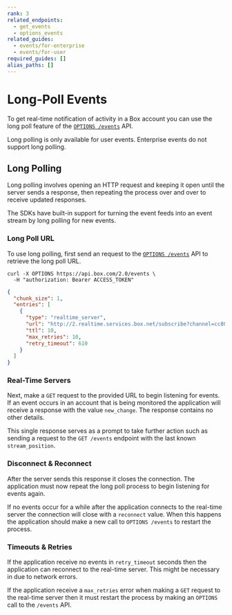 ```yaml
---
rank: 3
related_endpoints:
  - get_events
  - options_events
related_guides:
  - events/for-enterprise
  - events/for-user
required_guides: []
alias_paths: []
---
```


# Long-Poll Events

To get real-time notification of activity in a Box account you can use the long
poll feature of the [`OPTIONS /events`](e://options_events) API.

<Samples id='options_events' />

<Message warning>
  Long polling is only available for user events. Enterprise events do not
  support long polling.
</Message>

## Long Polling

Long polling involves opening an HTTP request and keeping it open until the
server sends a response, then repeating the process over and over to receive
updated responses.

<Message>
  The SDKs have built-in support for turning the event feeds into an event
  stream by long polling for new events.
</Message>

### Long Poll URL

To use long polling, first send an request to the
[`OPTIONS /events`](e://options_events) API to retrieve the long poll URL.

```curl
curl -X OPTIONS https://api.box.com/2.0/events \
  -H "authorization: Bearer ACCESS_TOKEN"
```

```json
{
  "chunk_size": 1,
  "entries": [
    {
      "type": "realtime_server",
      "url": "http://2.realtime.services.box.net/subscribe?channel=cc807c9c4869ffb1c81a&stream_type=all",
      "ttl": 10,
      "max_retries": 10,
      "retry_timeout": 610
    }
  ]
}
```

### Real-Time Servers

Next, make a `GET` request to the provided URL to begin listening for events. If
an event occurs in an account that is being monitored the application will
receive a response with the value `new_change`. The response contains no other
details.

This single response serves as a prompt to take further action such as
sending a request to the `GET /events` endpoint with the last known
`stream_position`.

### Disconnect & Reconnect

After the server sends this response it closes the connection. The application
must now repeat the long poll process to begin listening for events again.

If no events occur for a while after the application connects to the real-time
server the connection will close with a `reconnect` value. When this happens the
application should make a new call to `OPTIONS /events` to restart the process.

### Timeouts & Retries

If the application receive no events in `retry_timeout` seconds then the
application can reconnect to the real-time server. This might be necessary in
due to network errors.

If the application receive a `max_retries` error when making a `GET` request to
the real-time server then it must restart the process by making an `OPTIONS` call
to the `/events` API.
